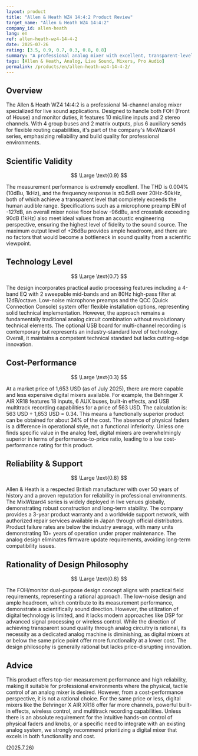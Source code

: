 ```yaml
---
layout: product
title: "Allen & Heath WZ4 14:4:2 Product Review"
target_name: "Allen & Heath WZ4 14:4:2"
company_id: allen-heath
lang: en
ref: allen-heath-wz4-14-4-2
date: 2025-07-26
rating: [3.5, 0.9, 0.7, 0.3, 0.8, 0.8]
summary: "A professional analog mixer with excellent, transparent-level measurement performance, but with significant cost-performance issues compared to digital mixers."
tags: [Allen & Heath, Analog, Live Sound, Mixers, Pro Audio]
permalink: /products/en/allen-heath-wz4-14-4-2/
---
```

## Overview

The Allen & Heath WZ4 14:4:2 is a professional 14-channel analog mixer specialized for live sound applications. Designed to handle both FOH (Front of House) and monitor duties, it features 10 mic/line inputs and 2 stereo channels. With 4 group buses and 2 matrix outputs, plus 6 auxiliary sends for flexible routing capabilities, it's part of the company's MixWizard4 series, emphasizing reliability and build quality for professional environments.

## Scientific Validity

$$ \Large \text{0.9} $$

The measurement performance is extremely excellent. The THD is 0.004% (10dBu, 1kHz), and the frequency response is ±0.5dB over 20Hz-50kHz, both of which achieve a transparent level that completely exceeds the human audible range. Specifications such as a microphone preamp EIN of -127dB, an overall mixer noise floor below -96dBu, and crosstalk exceeding 90dB (1kHz) also meet ideal values from an acoustic engineering perspective, ensuring the highest level of fidelity to the sound source. The maximum output level of +26dBu provides ample headroom, and there are no factors that would become a bottleneck in sound quality from a scientific viewpoint.

## Technology Level

$$ \Large \text{0.7} $$

The design incorporates practical audio processing features including a 4-band EQ with 2 sweepable mid-bands and an 80Hz high-pass filter at 12dB/octave. Low-noise microphone preamps and the QCC (Quick Connection Console) system offer flexible installation options, representing solid technical implementation. However, the approach remains a fundamentally traditional analog circuit combination without revolutionary technical elements. The optional USB board for multi-channel recording is contemporary but represents an industry-standard level of technology. Overall, it maintains a competent technical standard but lacks cutting-edge innovation.

## Cost-Performance

$$ \Large \text{0.3} $$

At a market price of 1,653 USD (as of July 2025), there are more capable and less expensive digital mixers available. For example, the Behringer X AIR XR18 features 18 inputs, 6 AUX buses, built-in effects, and USB multitrack recording capabilities for a price of 563 USD. The calculation is: 563 USD ÷ 1,653 USD = 0.34. This means a functionally superior product can be obtained for about 34% of the cost. The absence of physical faders is a difference in operational style, not a functional inferiority. Unless one finds specific value in the analog feel, digital mixers are overwhelmingly superior in terms of performance-to-price ratio, leading to a low cost-performance rating for this product.

## Reliability & Support

$$ \Large \text{0.8} $$

Allen & Heath is a respected British manufacturer with over 50 years of history and a proven reputation for reliability in professional environments. The MixWizard4 series is widely deployed in live venues globally, demonstrating robust construction and long-term stability. The company provides a 3-year product warranty and a worldwide support network, with authorized repair services available in Japan through official distributors. Product failure rates are below the industry average, with many units demonstrating 10+ years of operation under proper maintenance. The analog design eliminates firmware update requirements, avoiding long-term compatibility issues.

## Rationality of Design Philosophy

$$ \Large \text{0.8} $$

The FOH/monitor dual-purpose design concept aligns with practical field requirements, representing a rational approach. The low-noise design and ample headroom, which contribute to its measurement performance, demonstrate a scientifically sound direction. However, the utilization of digital technology is limited, and it lacks modern approaches like DSP for advanced signal processing or wireless control. While the direction of achieving transparent sound quality through analog circuitry is rational, its necessity as a dedicated analog machine is diminishing, as digital mixers at or below the same price point offer more functionality at a lower cost. The design philosophy is generally rational but lacks price-disrupting innovation.

## Advice

This product offers top-tier measurement performance and high reliability, making it suitable for professional environments where the physical, tactile control of an analog mixer is desired. However, from a cost-performance perspective, it is not a rational choice. For the same price or less, digital mixers like the Behringer X AIR XR18 offer far more channels, powerful built-in effects, wireless control, and multitrack recording capabilities. Unless there is an absolute requirement for the intuitive hands-on control of physical faders and knobs, or a specific need to integrate with an existing analog system, we strongly recommend prioritizing a digital mixer that excels in both functionality and cost.

(2025.7.26)
